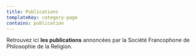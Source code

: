 ```yaml
---
title: Publications
templateKey: category-page
contains: publication
---
```

Retrouvez ici **les publications** annoncées par la Société Francophone de Philosophie de la Religion.
